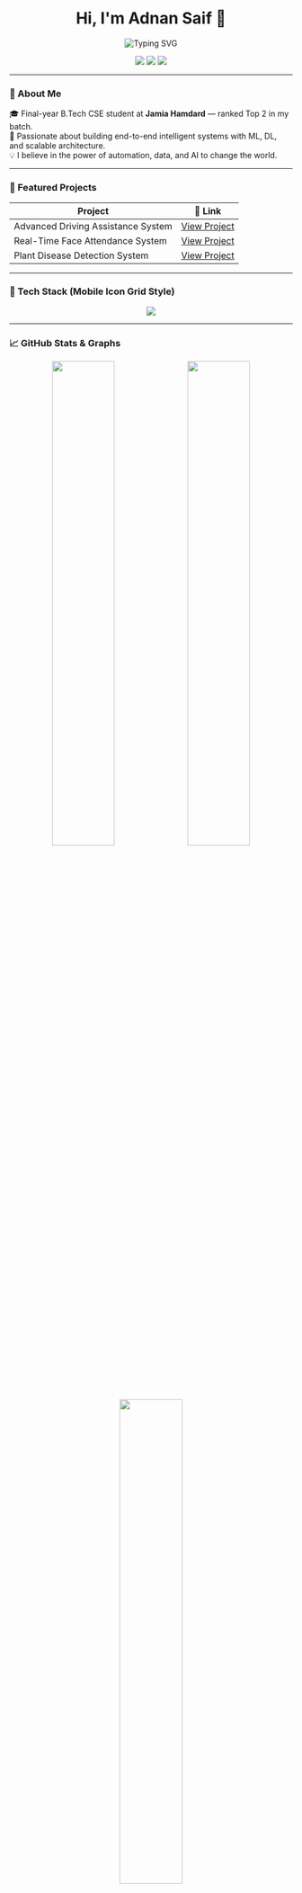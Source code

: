 <h1 align="center">Hi, I'm Adnan Saif 👋</h1>

<p align="center">
  <img src="https://readme-typing-svg.demolab.com?font=Fira+Code&size=24&pause=1000&color=00F0FF&center=true&vCenter=true&width=500&lines=AI+Engineer+%7C+ML+Architect+%7C+Futurist;Turning+Data+into+Decisions+%7C+Always+Iterating" alt="Typing SVG" />
</p>

<p align="center">
  <a href="mailto:adnansaif7474@gmail.com"><img src="https://img.shields.io/badge/Gmail-Contact-red?style=for-the-badge&logo=gmail"></a>
  <a href="https://linkedin.com/in/adnan-saif-80419224a"><img src="https://img.shields.io/badge/LinkedIn-Profile-blue?style=for-the-badge&logo=linkedin"></a>
  <a href="https://github.com/adnan-saif"><img src="https://img.shields.io/badge/GitHub-adnan--saif-black?style=for-the-badge&logo=github"></a>
</p>

---

### 🧠 About Me

🎓 Final-year B.Tech CSE student at **Jamia Hamdard** — ranked Top 2 in my batch.  
🚀 Passionate about building end-to-end intelligent systems with ML, DL, and scalable architecture.  
💡 I believe in the power of automation, data, and AI to change the world.

---

### 🚀 Featured Projects

| Project | 🔗 Link |
|--------|--------|
| Advanced Driving Assistance System | [View Project](https://github.com/adnan-saif/Advance_Driving_Assistance_System) |
| Real-Time Face Attendance System | [View Project](https://github.com/adnan-saif/Real_Time_Face_Attendance_System) |
| Plant Disease Detection System | [View Project](https://github.com/adnan-saif/Plant-Disease-Detection) |

---

### 📱 Tech Stack (Mobile Icon Grid Style)

<p align="center">
  <img src="https://skillicons.dev/icons?i=python,tensorflow,pytorch,keras,opencv,scikit-learn,flask,streamlit,html,css,js,jupyter,docker,git,mysql,mongodb,sqlite,numpy,pandas,linux&theme=dark" />
</p>

---

### 📈 GitHub Stats & Graphs

<p align="center">
  <img width="47%" src="https://github-readme-stats.vercel.app/api?username=adnan-saif&show_icons=true&theme=tokyonight&hide_border=true"/>
  <img width="47%" src="https://github-readme-streak-stats.herokuapp.com/?user=adnan-saif&theme=tokyonight&hide_border=true"/>
</p>

<p align="center">
  <img width="47%" src="https://github-readme-stats.vercel.app/api/top-langs/?username=adnan-saif&layout=compact&theme=tokyonight&hide_border=true"/>
</p>

---

### 🏆 GitHub Achievements

<p align="center">
  <img src="https://github-profile-trophy.vercel.app/?username=adnan-saif&theme=gruvbox&margin-w=15&no-frame=true&row=1&column=6"/>
</p>

---

### 📊 Contribution Graph

<p align="center">
  <img src="https://github-readme-activity-graph.vercel.app/graph?username=adnan-saif&theme=react-dark&hide_border=true"/>
</p>

---

### 🎓 Certifications

- Supervised Machine Learning — **DeepLearning.AI**
- Python for Data Science — **IBM**
- NLP with TensorFlow — **DeepLearning.AI**
- Data Analysis with Python — **IBM**
- Machine Learning with Python — **IBM**
- Google Python Course — **Google**

---

### ⏱️ Time Spent Coding (Last 7 Days)

<!-- Wakatime badge (optional) -->
<!-- Replace with your username if using Wakatime -->
<!-- <img src="https://wakatime.com/badge/user/YOUR_ID.svg" alt="Wakatime"> -->

---

### 📬 Contact Me

📧 [Email](mailto:adnansaif7474@gmail.com)  
💼 [LinkedIn](https://linkedin.com/in/adnan-saif-80419224a)  
💻 [GitHub](https://github.com/adnan-saif)

---

### 💬 Fun Fact

> 🔭 I'm not religious — I think like a futurist, build like an engineer, and believe in the logic of data.

---

> 🧠 *"Machine Learning is not just tech — it's a new way of thinking about the world."*

